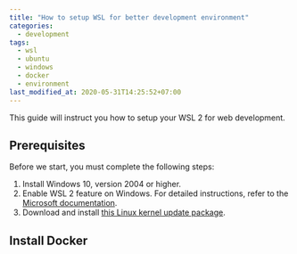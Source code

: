 ```yaml
---
title: "How to setup WSL for better development environment"
categories:
  - development
tags:
  - wsl
  - ubuntu
  - windows
  - docker
  - environment
last_modified_at: 2020-05-31T14:25:52+07:00
---
```


This guide will instruct you how to setup your WSL 2 for web development.

## Prerequisites

Before we start, you must complete the following steps:

1. Install Windows 10, version 2004 or higher.
2. Enable WSL 2 feature on Windows. For detailed instructions, refer to the [Microsoft documentation](https://docs.microsoft.com/en-us/windows/wsl/install-win10 "Windows Subsystem for Linux Installation Guide for Windows 10").
3. Download and install [this Linux kernel update package](https://docs.microsoft.com/en-us/windows/wsl/wsl2-kernel "WSL 2 Linux kernel update package").

## Install Docker

